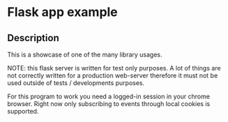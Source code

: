 # Flask app example

## Description

This is a showcase of one of the many library usages.

NOTE: this flask server is written for test only purposes. A lot of things are not correctly written for a production web-server therefore it must not be used outside of tests / developments purposes.

For this program to work you need a logged-in session in your chrome browser.
Right now only subscribing to events through local cookies is supported.
